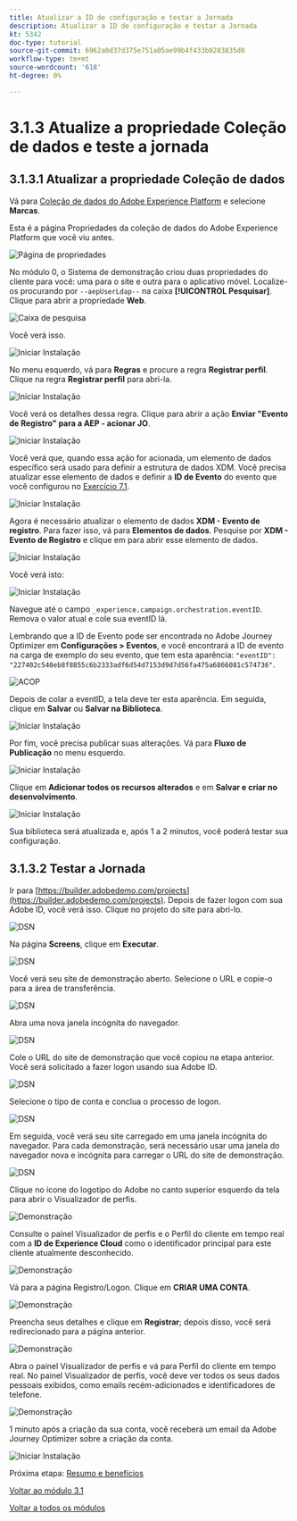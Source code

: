 ```yaml
---
title: Atualizar a ID de configuração e testar a Jornada
description: Atualizar a ID de configuração e testar a Jornada
kt: 5342
doc-type: tutorial
source-git-commit: 6962a0d37d375e751a05ae99b4f433b0283835d0
workflow-type: tm+mt
source-wordcount: '618'
ht-degree: 0%

---
```


# 3.1.3 Atualize a propriedade Coleção de dados e teste a jornada

## 3.1.3.1 Atualizar a propriedade Coleção de dados

Vá para [Coleção de dados do Adobe Experience Platform](https://experience.adobe.com/launch/) e selecione **Marcas**.

Esta é a página Propriedades da coleção de dados do Adobe Experience Platform que você viu antes.

![Página de propriedades](./../../../modules/datacollection/module1.1/images/launch1.png)

No módulo 0, o Sistema de demonstração criou duas propriedades do cliente para você: uma para o site e outra para o aplicativo móvel. Localize-os procurando por `--aepUserLdap--` na caixa **[!UICONTROL Pesquisar]**. Clique para abrir a propriedade **Web**.

![Caixa de pesquisa](./../../../modules/datacollection/module1.1/images/property6.png)

Você verá isso.

![Iniciar Instalação](./images/rule1.png)

No menu esquerdo, vá para **Regras** e procure a regra **Registrar perfil**. Clique na regra **Registrar perfil** para abri-la.

![Iniciar Instalação](./images/rule2.png)

Você verá os detalhes dessa regra. Clique para abrir a ação **Enviar &quot;Evento de Registro&quot; para a AEP - acionar JO**.

![Iniciar Instalação](./images/rule3.png)

Você verá que, quando essa ação for acionada, um elemento de dados específico será usado para definir a estrutura de dados XDM. Você precisa atualizar esse elemento de dados e definir a **ID de Evento** do evento que você configurou no [Exercício 7.1](./ex1.md).

![Iniciar Instalação](./images/rule4.png)

Agora é necessário atualizar o elemento de dados **XDM - Evento de registro**. Para fazer isso, vá para **Elementos de dados**. Pesquise por **XDM - Evento de Registro** e clique em para abrir esse elemento de dados.

![Iniciar Instalação](./images/rule5.png)

Você verá isto:

![Iniciar Instalação](./images/rule6.png)

Navegue até o campo `_experience.campaign.orchestration.eventID`. Remova o valor atual e cole sua eventID lá.

Lembrando que a ID de Evento pode ser encontrada no Adobe Journey Optimizer em **Configurações > Eventos**, e você encontrará a ID de evento na carga de exemplo do seu evento, que tem esta aparência: `"eventID": "227402c540eb8f8855c6b2333adf6d54d7153d9d7d56fa475a6866081c574736"`.

![ACOP](./images/payloadeventID.png)

Depois de colar a eventID, a tela deve ter esta aparência. Em seguida, clique em **Salvar** ou **Salvar na Biblioteca**.

![Iniciar Instalação](./images/rule7.png)

Por fim, você precisa publicar suas alterações. Vá para **Fluxo de Publicação** no menu esquerdo.

![Iniciar Instalação](./images/rule8.png)

Clique em **Adicionar todos os recursos alterados** e em **Salvar e criar no desenvolvimento**.

![Iniciar Instalação](./images/rule9.png)

Sua biblioteca será atualizada e, após 1 a 2 minutos, você poderá testar sua configuração.

## 3.1.3.2 Testar a Jornada

Ir para [https://builder.adobedemo.com/projects](https://builder.adobedemo.com/projects). Depois de fazer logon com sua Adobe ID, você verá isso. Clique no projeto do site para abri-lo.

![DSN](./../../../modules/gettingstarted/gettingstarted/images/web8.png)

Na página **Screens**, clique em **Executar**.

![DSN](./../../../modules/datacollection/module1.1/images/web2.png)

Você verá seu site de demonstração aberto. Selecione o URL e copie-o para a área de transferência.

![DSN](./../../../modules/gettingstarted/gettingstarted/images/web3.png)

Abra uma nova janela incógnita do navegador.

![DSN](./../../../modules/gettingstarted/gettingstarted/images/web4.png)

Cole o URL do site de demonstração que você copiou na etapa anterior. Você será solicitado a fazer logon usando sua Adobe ID.

![DSN](./../../../modules/gettingstarted/gettingstarted/images/web5.png)

Selecione o tipo de conta e conclua o processo de logon.

![DSN](./../../../modules/gettingstarted/gettingstarted/images/web6.png)

Em seguida, você verá seu site carregado em uma janela incógnita do navegador. Para cada demonstração, será necessário usar uma janela do navegador nova e incógnita para carregar o URL do site de demonstração.

![DSN](./../../../modules/gettingstarted/gettingstarted/images/web7.png)

Clique no ícone do logotipo do Adobe no canto superior esquerdo da tela para abrir o Visualizador de perfis.

![Demonstração](./../../../modules/datacollection/module1.2/images/pv1.png)

Consulte o painel Visualizador de perfis e o Perfil do cliente em tempo real com a **ID de Experience Cloud** como o identificador principal para este cliente atualmente desconhecido.

![Demonstração](./../../../modules/datacollection/module1.2/images/pv2.png)

Vá para a página Registro/Logon. Clique em **CRIAR UMA CONTA**.

![Demonstração](./../../../modules/datacollection/module1.2/images/pv9.png)

Preencha seus detalhes e clique em **Registrar**; depois disso, você será redirecionado para a página anterior.

![Demonstração](./../../../modules/datacollection/module1.2/images/pv10.png)

Abra o painel Visualizador de perfis e vá para Perfil do cliente em tempo real. No painel Visualizador de perfis, você deve ver todos os seus dados pessoais exibidos, como emails recém-adicionados e identificadores de telefone.

![Demonstração](./../../../modules/datacollection/module1.2/images/pv11.png)

1 minuto após a criação da sua conta, você receberá um email da Adobe Journey Optimizer sobre a criação da conta.

![Iniciar Instalação](./images/email.png)

Próxima etapa: [Resumo e benefícios](./summary.md)

[Voltar ao módulo 3.1](./journey-orchestration-create-account.md)

[Voltar a todos os módulos](../../../overview.md)
